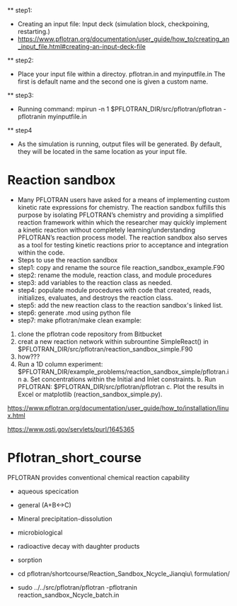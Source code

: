** step1:
* Creating an input file: Input deck (simulation block, checkpoining, restarting.)
* https://www.pflotran.org/documentation/user_guide/how_to/creating_an_input_file.html#creating-an-input-deck-file

** step2:
* Place your input file within a directoy.  pflotran.in and myinputfile.in The first is default name and the second one is given a custom name.

** step3:
* Running command: mpirun -n 1 $PFLOTRAN_DIR/src/pflotran/pflotran -pflotranin myinputfile.in

** step4
* As the simulation is running, output files will be generated. By default, they will be located in the same location as your input file. 


# Reaction sandbox
* Many PFLOTRAN users have asked for a means of implementing custom kinetic rate expressions for chemistry. The reaction sandbox fulfills this purpose by isolating PFLOTRAN’s chemistry and providing a simplified reaction framework within which the researcher may quickly implement a kinetic reaction without completely learning/understanding PFLOTRAN’s reaction process model. The reaction sandbox also serves as a tool for testing kinetic reactions prior to acceptance and integration within the code.
* Steps to use the reaction sandbox
* step1: copy and rename the source file reaction_sandbox_example.F90
* step2: rename the module, reaction class, and module procedures
* step3: add variables to the reaction class as needed.
* step4: populate module procedures with code that created, reads, initializes, evaluates, and destroys the reaction class.
* step5: add the new reaction class to the reaction sandbox's linked list.
* step6: generate .mod using python file
* step7: make pflotran/make clean
example:
1. clone the pflotran code repository from Bitbucket
2. creat a new reaction network within subrountine SimpleReact() in $PFLOTRAN_DIR/src/pflotran/reaction_sandbox_simple.F90
3. how???
4. Run a 1D column experiment: $PFLOTRAN_DIR/example_problems/reaction_sandbox_simple/pflotran.in
a. Set concentrations within the Initial and Inlet constraints.
b. Run PFLOTRAN: $PFLOTRAN_DIR/src/pflotran/pflotran
c. Plot the results in Excel or matplotlib (reaction_sandbox_simple.py).

https://www.pflotran.org/documentation/user_guide/how_to/installation/linux.html

https://www.osti.gov/servlets/purl/1645365


# Pflotran_short_course
PFLOTRAN provides conventional chemical reaction capability
* aqueous specication
* general (A+B<->C)
* Mineral precipitation-dissolution
* microbiological
* radioactive decay with daughter products
* sorption 


* cd pflotran/shortcourse/Reaction_Sandbox_Ncycle_Jianqiu\ formulation/
* sudo ../../src/pflotran/pflotran -pflotranin reaction_sandbox_Ncycle_batch.in
